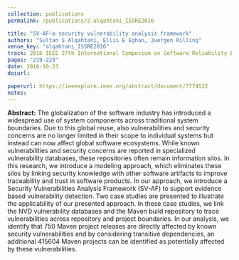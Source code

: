 ```yaml
---
collection: publications
permalink: /publications/2-alqahtani_ISSRE2016

title: "SV-AF—a security vulnerability analysis framework"
authors: "Sultan S Alqahtani, Ellis E Eghan, Juergen Rilling"
venue_key: "alqahtani_ISSRE2016"
track: 2016 IEEE 27th International Symposium on Software Reliability Engineering (ISSRE)
pages: "219-229"
date: 2016-10-23
doiurl: 

paperurl: https://ieeexplore.ieee.org/abstract/document/7774522
notes:
---
```


**Abstract:** The globalization of the software industry has introduced a widespread use of system components across traditional system boundaries. Due to this global reuse, also vulnerabilities and security concerns are no longer limited in their scope to individual systems but instead can now affect global software ecosystems. While known vulnerabilities and security concerns are reported in specialized vulnerability databases, these repositories often remain information silos. In this research, we introduce a modeling approach, which eliminates these silos by linking security knowledge with other software artifacts to improve traceability and trust in software products. In our approach, we introduce a Security Vulnerabilities Analysis Framework (SV-AF) to support evidence based vulnerability detection. Two case studies are presented to illustrate the applicability of our presented approach. In these case studies, we link the NVD vulnerability databases and the Maven build repository to trace vulnerabilities across repository and project boundaries. In our analysis, we identify that 750 Maven project releases are directly affected by known security vulnerabilities and by considering transitive dependencies, an additional 415604 Maven projects can be identified as potentially affected by these vulnerabilities.